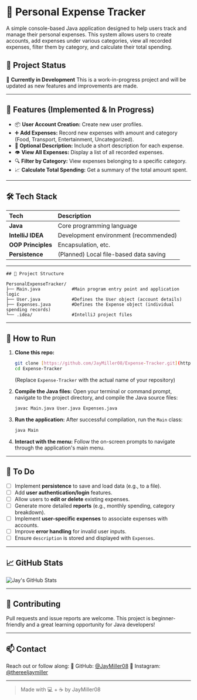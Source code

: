 # 💸 Personal Expense Tracker

A simple console-based Java application designed to help users track and manage their personal expenses. This system allows users to create accounts, add expenses under various categories, view all recorded expenses, filter them by category, and calculate their total spending.

## 🚧 Project Status

🚀 **Currently in Development**
This is a work-in-progress project and will be updated as new features and improvements are made.

---

## 🧠 Features (Implemented & In Progress)

* 📦 **User Account Creation:** Create new user profiles.
* ➕ **Add Expenses:** Record new expenses with amount and category (Food, Transport, Entertainment, Uncategorized).
* 📝 **Optional Description:** Include a short description for each expense.
* 👁️ **View All Expenses:** Display a list of all recorded expenses.
* 🔍 **Filter by Category:** View expenses belonging to a specific category.
* 📈 **Calculate Total Spending:** Get a summary of the total amount spent.

---

## 🛠️ Tech Stack

| Tech                  | Description                               |
| :-------------------- | :---------------------------------------- |
| **Java** | Core programming language                 |
| **IntelliJ IDEA** | Development environment (recommended)     |
| **OOP Principles** | Encapsulation, etc.                       |
| **Persistence** | (Planned) Local file-based data saving    |

---

```
## 📁 Project Structure

PersonalExpenseTracker/
├── Main.java            #Main program entry point and application logic
├── User.java            #Defines the User object (account details)
├── Expenses.java        #Defines the Expense object (individual spending records)
└── .idea/               #IntelliJ project files 
```

---

## 🧪 How to Run

1.  **Clone this repo:**
    ```bash
    git clone [https://github.com/JayMiller08/Expense-Tracker.git](https://github.com/JayMiller08/Expense-Tracker.git)
    cd Expense-Tracker
    ```
    (Replace `Expense-Tracker` with the actual name of your repository)

2.  **Compile the Java files:**
    Open your terminal or command prompt, navigate to the project directory, and compile the Java source files:
    ```bash
    javac Main.java User.java Expenses.java
    ```

3.  **Run the application:**
    After successful compilation, run the `Main` class:
    ```bash
    java Main
    ```

4.  **Interact with the menu:**
    Follow the on-screen prompts to navigate through the application's main menu.

---

## 📌 To Do

* [ ] Implement **persistence** to save and load data (e.g., to a file).
* [ ] Add **user authentication/login** features.
* [ ] Allow users to **edit or delete** existing expenses.
* [ ] Generate more detailed **reports** (e.g., monthly spending, category breakdown).
* [ ] Implement **user-specific expenses** to associate expenses with accounts.
* [ ] Improve **error handling** for invalid user inputs.
* [ ] Ensure `description` is stored and displayed with `Expenses`.

---

## 📈 GitHub Stats

![Jay's GitHub Stats](https://github-readme-stats.vercel.app/api?username=JayMiller08&show_icons=true&theme=radical)

---

## 🤝 Contributing

Pull requests and issue reports are welcome. This project is beginner-friendly and a great learning opportunity for Java developers!

---

## 📫 Contact

Reach out or follow along:
📍 GitHub: [@JayMiller08](https://github.com/JayMiller08)
📸 Instagram: [@thereeljaymiller](https://instagram.com/thereeljaymiller)

---

> Made with 💻 + ☕ by JayMiller08
